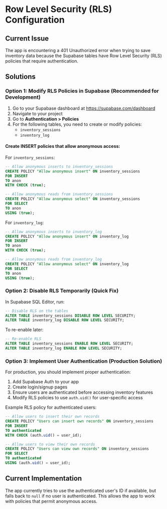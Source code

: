 # Row Level Security (RLS) Configuration

## Current Issue
The app is encountering a 401 Unauthorized error when trying to save inventory data because the Supabase tables have Row Level Security (RLS) policies that require authentication.

## Solutions

### Option 1: Modify RLS Policies in Supabase (Recommended for Development)

1. Go to your Supabase dashboard at https://supabase.com/dashboard
2. Navigate to your project
3. Go to **Authentication > Policies**
4. For the following tables, you need to create or modify policies:
   - `inventory_sessions`
   - `inventory_log`

#### Create INSERT policies that allow anonymous access:

For `inventory_sessions`:
```sql
-- Allow anonymous inserts to inventory_sessions
CREATE POLICY "Allow anonymous insert" ON inventory_sessions
FOR INSERT
TO anon
WITH CHECK (true);

-- Allow anonymous reads from inventory_sessions
CREATE POLICY "Allow anonymous select" ON inventory_sessions
FOR SELECT
TO anon
USING (true);
```

For `inventory_log`:
```sql
-- Allow anonymous inserts to inventory_log
CREATE POLICY "Allow anonymous insert" ON inventory_log
FOR INSERT
TO anon
WITH CHECK (true);

-- Allow anonymous reads from inventory_log
CREATE POLICY "Allow anonymous select" ON inventory_log
FOR SELECT
TO anon
USING (true);
```

### Option 2: Disable RLS Temporarily (Quick Fix)

In Supabase SQL Editor, run:
```sql
-- Disable RLS on the tables
ALTER TABLE inventory_sessions DISABLE ROW LEVEL SECURITY;
ALTER TABLE inventory_log DISABLE ROW LEVEL SECURITY;
```

To re-enable later:
```sql
-- Re-enable RLS
ALTER TABLE inventory_sessions ENABLE ROW LEVEL SECURITY;
ALTER TABLE inventory_log ENABLE ROW LEVEL SECURITY;
```

### Option 3: Implement User Authentication (Production Solution)

For production, you should implement proper authentication:

1. Add Supabase Auth to your app
2. Create login/signup pages
3. Ensure users are authenticated before accessing inventory features
4. Modify RLS policies to use `auth.uid()` for user-specific access

Example RLS policy for authenticated users:
```sql
-- Allow users to insert their own records
CREATE POLICY "Users can insert own records" ON inventory_sessions
FOR INSERT
TO authenticated
WITH CHECK (auth.uid() = user_id);

-- Allow users to view their own records
CREATE POLICY "Users can view own records" ON inventory_sessions
FOR SELECT
TO authenticated
USING (auth.uid() = user_id);
```

## Current Implementation

The app currently tries to use the authenticated user's ID if available, but falls back to `null` if no user is authenticated. This allows the app to work with policies that permit anonymous access.